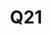 ---
basin: 'No'
cudn: true
floor: Third
grade: 5
images:
- /room_database/images/noc/q21_1.jpg
- /room_database/images/noc/q21_2.jpg
living_room: 'No'
location: North Court
name: Q21
network: Wired and Wireless
title: Q21
---